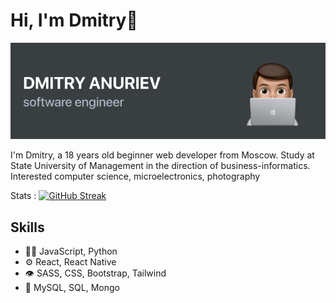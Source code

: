 # Hi, I'm Dmitry👋

<img src="https://raw.githubusercontent.com/Dimasikkkk/Dimasikkkk/main/img/main.png" alt="banner about me">


I'm Dmitry, a 18 years old beginner web developer from Moscow. Study at State University of Management in the direction of business-informatics. Interested computer science, microelectronics, photography



Stats :
[![GitHub Streak](http://github-readme-streak-stats.herokuapp.com?user=Dimasikkkk&date_format=j%20M%5B%20Y%5D)](https://git.io/streak-stats)


## Skills
- 👨‍💻 JavaScript, Python
- ⚙️ React, React Native
- 👁️ SASS, CSS, Bootstrap, Tailwind
- 💽 MySQL, SQL, Mongo
